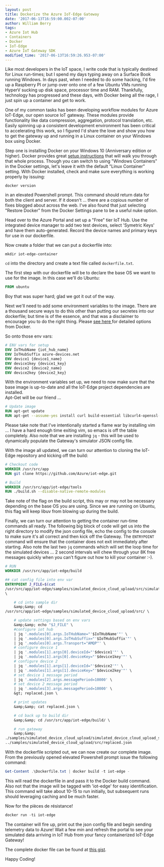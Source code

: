 ```yaml
---
layout: post
title: Dockerize the Azure IoT-Edge Gateway
date: '2017-06-13T16:59:00.002-07:00'
author: William Berry
tags:
- Azure Iot Hub
- Containers
- Docker
- IoT-Edge
- Azure IoT Gateway SDK
modified_time: '2017-06-13T16:59:26.953-07:00'
---
```


Like most developers in the IoT space, I write code that is typically destined 
for Linux run-times; but I spend my days typing away on a Surface Book running 
Windows.  In days past, when I needed to do some hacking, I'd fire up a 
Raspberry PI or jump over onto one of a few Ubuntu VMs running HyperV sucking 
up disk space, processor time and RAM.  Thankfully, technology has progressed 
and these days, with Docker being all the rage, I just spin up a container and 
get to work. 

One of my common tasks has been developing workflow modules for Azure 
IoT-Edge, our open source IoT gateway.  These modules provide functionality 
like data compression, aggregation, protocol translation, etc.  Easily 
spinning up a consistent development environment has been critical to 
accelerating this work, so I figured I'd share the love and show you how to 
get the gateway up and running in a Linux container on your Windows box using 
Docker. 

Step one is installing Docker on your Windows 10 (Anniversary edition or 
higher).  Docker provides great [setup instructions](https://docs.docker.com/docker-for-windows/install/) that will 
walk you through that whole process.  Though you can switch to using "Windows 
Containers" in the Docker settings, let's leave it with the default "Linux 
Container" setting.  With Docker installed, check and make sure everything is 
working properly by issuing: 

`docker version` 

in an elevated Powershell prompt.  This command should return data for both 
the client and server.  If it doesn't ... there are a copious number of fixes 
blogged about across the web.  I've also found that just selecting "Restore 
Docker" from the Docker Settings pane to be a useful nuke option. 

Head over to the Azure Portal and set up a "Free" tier IoT Hub.  Use the 
integrated device manager to add two test devices, select 'Symetric Keys' and 
have them auto-generated.  Record the device names and primary keys for use in 
our dockerfile. 

Now create a folder that we can put a dockerfile into:  

`mkdir iot-edge-container` 

`cd` into the directory and create a text file called `dockerfile.txt`. 

The first step with our dockerfile will be to declare the base OS we want to 
use for the image.  In this case we'll do Ubuntu: 

```Dockerfile
FROM ubuntu
``` 

Boy that was super hard; glad we got it out of the way. 

Next we'll need to add some environment variables to the image.  There are a 
thousand secure ways to do this other than putting our secretes into our 
dockerfile; but time is of the essence, and that was a disclaimer to encourage 
you to do the right thing.  Please [see here ](https://blog.docker.com/2017/02/docker-secrets-management/)for detailed 
options from Docker.  

So onto those env vars: 

```Dockerfile
# ENV vars for setup 
ENV IoTHubName {iot_hub_name} 
ENV IoTHubSuffix azure-devices.net 
ENV device1 {device1_name} 
ENV device1key {device1_key} 
ENV device2 {device2_name} 
ENV device2key {device2_key} 
``` 

With the environment variables set up, we need to now make sure that the base 
image is up-to-date and all the IoT-Edge project dependencies are installed.  
Apt-Get will be our friend ... 

```Dockerfile
# Update image 
RUN apt-get update 
RUN apt-get --assume-yes install curl build-essential libcurl4-openssl-dev git cmake pkg-config libssl-dev uuid-dev valgrind jq libglib2.0-dev libtool autoconf autogen vim 
``` 

Please take note that I've intentionally started a flame war by installing vim 
... I have a hard enough time exiting vim, so emacs is off the table 
completely.  Also note that we are installing `jq` - this will be used to 
dynamically populate the Gateway's simulator JSON config file. 

With the image all updated, we can turn our attention to cloning the IoT-Edge 
repository and kicking off the build: 

```Dockerfile
# Checkout code 
WORKDIR /usr/src/app 
RUN git clone https://github.com/Azure/iot-edge.git 

# Build 
WORKDIR /usr/src/app/iot-edge/tools 
RUN ./build.sh --disable-native-remote-modules 
``` 

Take note of the flag on the build script, this may or may not be necessary 
depending on the base OS you are using.  Since we are running on Ubuntu, this 
flag will keep libuv from blowing up during the build. 

Finally, we can turn our attention to getting the container run-time commands 
all ready.  The following big block of code will get us into the right 
directory to modify the json config file, echo the config to the console to 
make sure it's all correct and then kick off the Gateway.  The `ENTRYPOINT` 
command will ensure that the container does not exit immediately after 
starting.  Also note the last two `jq` commands which will set the loop time 
for the simulated devices ... 2 second intervals will chew through your 8K 
free messages quickly when you can't figure out how to kill your container 
:-). 

```Dockerfile
# RUN 
WORKDIR /usr/src/app/iot-edge/build 

## cat config file into env var 
ENTRYPOINT J_FILE=$(cat 
/usr/src/app/iot-edge/samples/simulated_device_cloud_upload/src/simulated_device_cloud_upload_lin.json) 
\ 

    # cd into sample dir 
    &amp;&amp; cd 
/usr/src/app/iot-edge/samples/simulated_device_cloud_upload/src/ \ 

    # update settings based on env vars 
    &amp;&amp; echo "$J_FILE" \ 
    #configure iot hub 
    | jq '.modules[0].args.IoTHubName="'$IoTHubName'"' \ 
    | jq '.modules[0].args.IoTHubSuffix="'$IoTHubSuffix'"' \ 
    | jq '.modules[0].args.Transport="AMQP"' \ 
    # configure device 1 
    | jq '.modules[1].args[0].deviceId="'$device1'"' \ 
    | jq '.modules[1].args[0].deviceKey="'$device1key'"' \ 
    # configure device 2 
    | jq '.modules[1].args[1].deviceId="'$device2'"' \ 
    | jq '.modules[1].args[1].deviceKey="'$device2key'"' \ 
    # set device 1 message period 
    | jq '.modules[2].args.messagePeriod=10000' \ 
    # set device 2 message period 
    | jq '.modules[3].args.messagePeriod=10000' \ 
    &gt; replaced.json \ 

    # print updates 
    &amp;&amp; cat replaced.json \ 

    # cd back up to build dir 
    &amp;&amp; cd /usr/src/app/iot-edge/build/ \ 

    # run gateway 
    &amp;&amp; 
./samples/simulated_device_cloud_upload/simulated_device_cloud_upload_sample 
../samples/simulated_device_cloud_upload/src/replaced.json 
``` 

With the dockerfile scripted out, we can now create our complete image.  From 
the previously opened elevated Powershell prompt issue the following command: 

```powershell
Get-Content .\Dockerfile.txt | docker build -t iot-edge -
``` 

This will read the dockerfile in and pass it to the Docker build command.  
Also not that the image will be tagged with 'iot-edge' for easy 
identification.  This command will take about 10-15 to run initially, but 
subsequent runs should leveraging caching and be much faster. 

Now for the pièces de résistance! 

```powershell
docker run -ti iot-edge
``` 

The container will fire up, print out the json config file and begin sending 
telemetry data to Azure!  Wait a few min and refresh the portal to see your 
simulated data arriving in IoT Hub from your fancy containerized IoT-Edge 
Gateway! 

The complete docker file can be found at [this gist](https://gist.github.com/WilliamBerryiii/ee31a154d99130f9bbe472a320d49655). 

Happy Coding! 